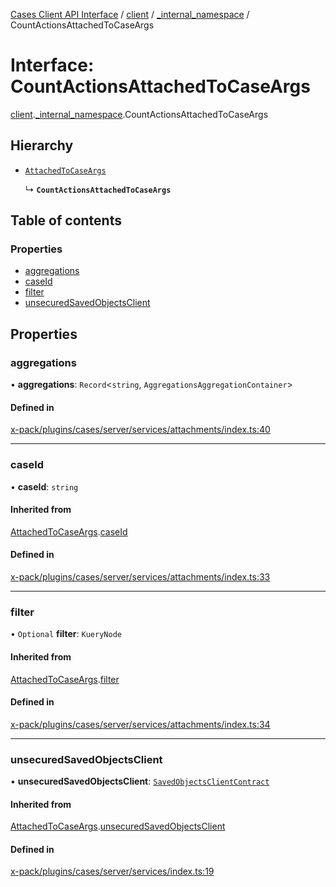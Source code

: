 [Cases Client API Interface](../README.md) / [client](../modules/client.md) / [\_internal\_namespace](../modules/client._internal_namespace.md) / CountActionsAttachedToCaseArgs

# Interface: CountActionsAttachedToCaseArgs

[client](../modules/client.md).[_internal_namespace](../modules/client._internal_namespace.md).CountActionsAttachedToCaseArgs

## Hierarchy

- [`AttachedToCaseArgs`](client._internal_namespace.AttachedToCaseArgs.md)

  ↳ **`CountActionsAttachedToCaseArgs`**

## Table of contents

### Properties

- [aggregations](client._internal_namespace.CountActionsAttachedToCaseArgs.md#aggregations)
- [caseId](client._internal_namespace.CountActionsAttachedToCaseArgs.md#caseid)
- [filter](client._internal_namespace.CountActionsAttachedToCaseArgs.md#filter)
- [unsecuredSavedObjectsClient](client._internal_namespace.CountActionsAttachedToCaseArgs.md#unsecuredsavedobjectsclient)

## Properties

### aggregations

• **aggregations**: `Record`<`string`, `AggregationsAggregationContainer`\>

#### Defined in

[x-pack/plugins/cases/server/services/attachments/index.ts:40](https://github.com/elastic/kibana/blob/c427bf270ae/x-pack/plugins/cases/server/services/attachments/index.ts#L40)

___

### caseId

• **caseId**: `string`

#### Inherited from

[AttachedToCaseArgs](client._internal_namespace.AttachedToCaseArgs.md).[caseId](client._internal_namespace.AttachedToCaseArgs.md#caseid)

#### Defined in

[x-pack/plugins/cases/server/services/attachments/index.ts:33](https://github.com/elastic/kibana/blob/c427bf270ae/x-pack/plugins/cases/server/services/attachments/index.ts#L33)

___

### filter

• `Optional` **filter**: `KueryNode`

#### Inherited from

[AttachedToCaseArgs](client._internal_namespace.AttachedToCaseArgs.md).[filter](client._internal_namespace.AttachedToCaseArgs.md#filter)

#### Defined in

[x-pack/plugins/cases/server/services/attachments/index.ts:34](https://github.com/elastic/kibana/blob/c427bf270ae/x-pack/plugins/cases/server/services/attachments/index.ts#L34)

___

### unsecuredSavedObjectsClient

• **unsecuredSavedObjectsClient**: [`SavedObjectsClientContract`](../modules/client._internal_namespace.md#savedobjectsclientcontract)

#### Inherited from

[AttachedToCaseArgs](client._internal_namespace.AttachedToCaseArgs.md).[unsecuredSavedObjectsClient](client._internal_namespace.AttachedToCaseArgs.md#unsecuredsavedobjectsclient)

#### Defined in

[x-pack/plugins/cases/server/services/index.ts:19](https://github.com/elastic/kibana/blob/c427bf270ae/x-pack/plugins/cases/server/services/index.ts#L19)
